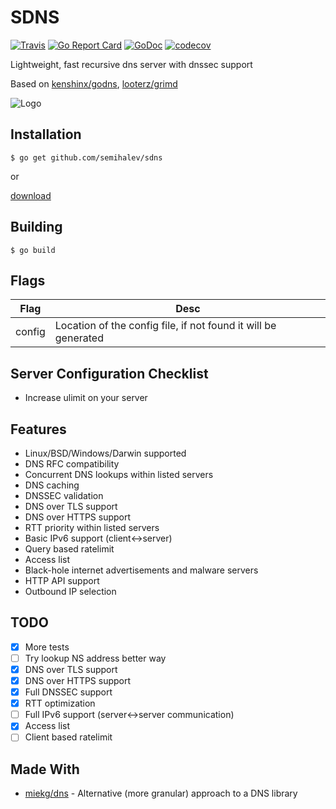 # SDNS

[![Travis](https://img.shields.io/travis/semihalev/sdns.svg?style=flat-square)](https://travis-ci.org/semihalev/sdns)
[![Go Report Card](https://goreportcard.com/badge/github.com/semihalev/sdns?style=flat-square)](https://goreportcard.com/report/github.com/semihalev/sdns)
[![GoDoc](https://img.shields.io/badge/godoc-reference-blue.svg?style=flat-square)](http://godoc.org/github.com/semihalev/sdns)
[![codecov](https://codecov.io/gh/semihalev/sdns/branch/master/graph/badge.svg)](https://codecov.io/gh/semihalev/sdns)

Lightweight, fast recursive dns server with dnssec support

Based on [kenshinx/godns](https://github.com/kenshinx/godns), [looterz/grimd](https://github.com/looterz/grimd)

![Logo](https://github.com/semihalev/sdns/blob/master/logo.png?raw=true)

## Installation

```shell
$ go get github.com/semihalev/sdns
```
or

[download](https://github.com/semihalev/sdns/releases)

## Building

```shell
$ go build
```

## Flags

| Flag        | Desc           | 
| ------------- |-------------| 
| config | Location of the config file, if not found it will be generated |

## Server Configuration Checklist

* Increase ulimit on your server

## Features

* Linux/BSD/Windows/Darwin supported
* DNS RFC compatibility
* Concurrent DNS lookups within listed servers
* DNS caching
* DNSSEC validation
* DNS over TLS support
* DNS over HTTPS support
* RTT priority within listed servers
* Basic IPv6 support (client<->server)
* Query based ratelimit
* Access list
* Black-hole internet advertisements and malware servers
* HTTP API support 
* Outbound IP selection

## TODO

- [x] More tests
- [ ] Try lookup NS address better way
- [x] DNS over TLS support
- [x] DNS over HTTPS support
- [x] Full DNSSEC support
- [x] RTT optimization
- [ ] Full IPv6 support (server<->server communication)
- [x] Access list
- [ ] Client based ratelimit

## Made With

* [miekg/dns](https://github.com/miekg/dns) - Alternative (more granular) approach to a DNS library
